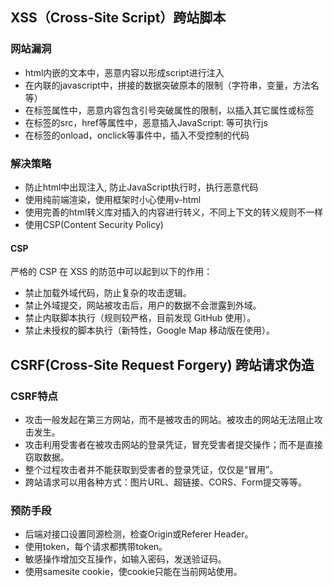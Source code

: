## XSS（Cross-Site Script）跨站脚本

### 网站漏洞

* html内嵌的文本中，恶意内容以形成script进行注入
* 在内联的javascript中，拼接的数据突破原本的限制（字符串，变量，方法名等）
* 在标签属性中，恶意内容包含引号突破属性的限制，以插入其它属性或标签
* 在标签的src，href等属性中，恶意插入JavaScript: 等可执行js
* 在标签的onload，onclick等事件中，插入不受控制的代码

### 解决策略

* 防止html中出现注入, 防止JavaScript执行时，执行恶意代码
* 使用纯前端渲染，使用框架时小心使用v-html
* 使用完善的html转义库对插入的内容进行转义，不同上下文的转义规则不一样
* 使用CSP(Content Security Policy)

#### CSP
严格的 CSP 在 XSS 的防范中可以起到以下的作用：
* 禁止加载外域代码，防止复杂的攻击逻辑。
* 禁止外域提交，网站被攻击后，用户的数据不会泄露到外域。
* 禁止内联脚本执行（规则较严格，目前发现 GitHub 使用）。
* 禁止未授权的脚本执行（新特性，Google Map 移动版在使用）。


## CSRF(Cross-Site Request Forgery) 跨站请求伪造

### CSRF特点

* 攻击一般发起在第三方网站，而不是被攻击的网站。被攻击的网站无法阻止攻击发生。
*  攻击利用受害者在被攻击网站的登录凭证，冒充受害者提交操作；而不是直接窃取数据。
* 整个过程攻击者并不能获取到受害者的登录凭证，仅仅是“冒用”。
* 跨站请求可以用各种方式：图片URL、超链接、CORS、Form提交等等。

### 预防手段

* 后端对接口设置同源检测，检查Origin或Referer Header。
* 使用token，每个请求都携带token。
* 敏感操作增加交互操作，如输入密码，发送验证码。
* 使用samesite cookie，使cookie只能在当前网站使用。


